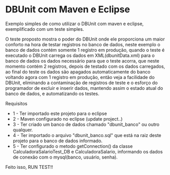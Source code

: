 DBUnit com Maven e Eclipse
====================

Exemplo simples de como utilizar o DBUnit com maven e eclipse, exemplificado com um teste simples.

O teste proposto mostra o poder do DBUnit onde ele proporciona um maior conforto na hora de testar registros no banco de dados, neste exemplo o banco de dados contém somente 1 registro em produção, quando o teste é executado o DBUnit carrega os dados em XML(dbunitData.xml) para o banco de dados os dados necessário para que o teste acorra, que neste momento contém 2 registros, depois de testado com os dados carregados, ao final do teste os dados são apagados automaticamente do banco voltando agora com 1 registro em produção, então veja a facilidade do DBUnit, eliminando a contaminação de registros de teste e o esforço do programador de excluir e inserir dados, mantendo assim o estado atual do banco de dados, e automatizando os testes.

Requisitos

- 1 - Ter importado este projeto para o eclipse
- 2 - Maven configurado no eclipse (update project..)
- 3 - Ter criado um banco de dados chamado "dbunit_banco" ou outro qualquer.
- 4 - Ter importado o arquivo "dbunit_banco.sql" que está na raiz deste projeto para o banco de dados informado.
- 5 - Ter configurado o metodo getConnection() da classe CalculadoraSalarioTest_DB e CalculadoraSalario, informando os dados de conexão com o mysql(banco, usuário, senha).

Feito isso, RUN TEST!!


